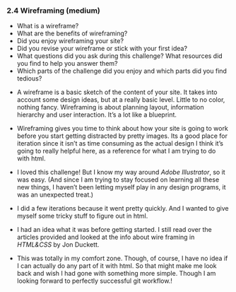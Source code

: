 ### 2.4 Wireframing (medium)

* What is a wireframe?
* What are the benefits of wireframing?
* Did you enjoy wireframing your site?
* Did you revise your wireframe or stick with your first idea?
* What questions did you ask during this challenge? What resources did you find to help you answer them?
* Which parts of the challenge did you enjoy and which parts did you find tedious?

- A wireframe is a basic sketch of the content of your site.  It takes into account some design ideas, but at a really basic level. Little to no color, nothing fancy. Wireframing is about planning layout, information hierarchy and user interaction.  It’s a lot like a blueprint. 

- Wireframing gives you time to think about how your site is going to work before you start getting distracted by pretty images. Its a good place for iteration since it isn’t as time consuming as the actual design I think it’s going to really helpful here, as a reference for what I am trying to do with html.

- I loved this challenge! But I know my way around *Adobe Illustrator*, so it was easy. (And since I am trying to stay focused on learning all these new things, I haven’t been letting myself play in any design programs, it was an unexpected treat.)

- I did a few iterations because it went pretty quickly. And I wanted to give myself some tricky stuff to figure out in html.

- I had an idea what it was before getting started.
I still read over the articles provided and looked at the info about wire framing in *HTML&CSS* by Jon Duckett. 

- This was totally in my comfort zone. Though, of course, I have no idea if I can actually do any part of it with html. So that might make me look back and wish I had gone with something more simple. Though I am looking forward to perfectly successful git workflow.!